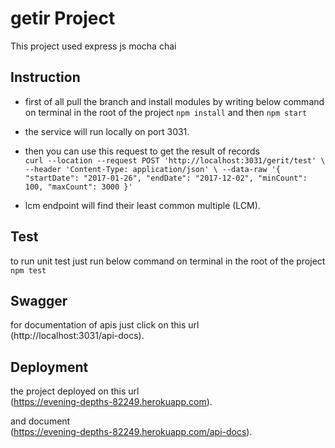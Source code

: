 # getir Project

This project used express js mocha chai

## Instruction
* first of all pull the branch and install modules by writing below command on terminal in the root of the project
`npm install`
and then 
`npm start`
* the service will run locally on port 3031.
* then you can use this request to get the result of records\
`curl --location --request POST 'http://localhost:3031/gerit/test' \
--header 'Content-Type: application/json' \
--data-raw '{
    "startDate": "2017-01-26",
    "endDate": "2017-12-02",
    "minCount": 100,
    "maxCount": 3000
}'`

* lcm endpoint will find their least common multiple (LCM).

## Test
to run unit test just run below command on terminal in the root of the project
`npm test`

## Swagger 
for documentation of apis just click on this url \
(http://localhost:3031/api-docs).

## Deployment 
the project deployed on this url \
(https://evening-depths-82249.herokuapp.com).

and document\
(https://evening-depths-82249.herokuapp.com/api-docs).
